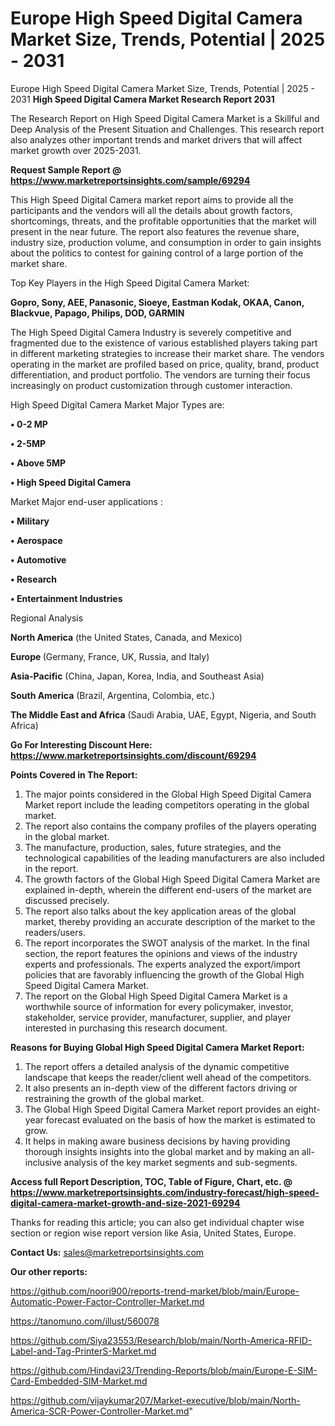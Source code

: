 # Europe High Speed Digital Camera Market Size, Trends, Potential | 2025 - 2031
Europe High Speed Digital Camera Market Size, Trends, Potential | 2025 - 2031
<strong>High Speed Digital Camera Market Research Report 2031</strong>

The Research Report on High Speed Digital Camera Market is a Skillful and Deep Analysis of the Present Situation and Challenges. This research report also analyzes other important trends and market drivers that will affect market growth over 2025-2031.

<strong>Request Sample Report @ <a href=https://www.marketreportsinsights.com/sample/69294>https://www.marketreportsinsights.com/sample/69294</a></strong>

This High Speed Digital Camera market report aims to provide all the participants and the vendors will all the details about growth factors, shortcomings, threats, and the profitable opportunities that the market will present in the near future. The report also features the revenue share, industry size, production volume, and consumption in order to gain insights about the politics to contest for gaining control of a large portion of the market share.

Top Key Players in the High Speed Digital Camera Market:

<strong>Gopro, Sony, AEE, Panasonic, Sioeye, Eastman Kodak, OKAA, Canon, Blackvue, Papago, Philips, DOD, GARMIN</strong>

The High Speed Digital Camera Industry is severely competitive and fragmented due to the existence of various established players taking part in different marketing strategies to increase their market share. The vendors operating in the market are profiled based on price, quality, brand, product differentiation, and product portfolio. The vendors are turning their focus increasingly on product customization through customer interaction.

High Speed Digital Camera Market Major Types are:

<strong>• 0-2 MP

• 2-5MP

• Above 5MP

• High Speed Digital Camera</strong>

Market Major end-user applications :

<strong>• Military

• Aerospace

• Automotive

• Research

• Entertainment Industries</strong>

Regional Analysis

</u><strong><b>North America</b></strong> (the United States, Canada, and Mexico)

<strong><b>Europe </b></strong>(Germany, France, UK, Russia, and Italy)

<strong><b>Asia-Pacific</b></strong> (China, Japan, Korea, India, and Southeast Asia)

<strong><b>South America</b></strong> (Brazil, Argentina, Colombia, etc.)

<strong><b>The Middle East and Africa</b></strong> (Saudi Arabia, UAE, Egypt, Nigeria, and South Africa)

<strong>Go For Interesting Discount Here: <a href=https://www.marketreportsinsights.com/discount/69294>https://www.marketreportsinsights.com/discount/69294</a></strong>

<strong>Points Covered in The Report:</strong>
<ol>
  <li>The major points considered in the Global High Speed Digital Camera Market report include the leading competitors operating in the global market.</li>
  <li>The report also contains the company profiles of the players operating in the global market.</li>
  <li>The manufacture, production, sales, future strategies, and the technological capabilities of the leading manufacturers are also included in the report.</li>
  <li>The growth factors of the Global High Speed Digital Camera Market are explained in-depth, wherein the different end-users of the market are discussed precisely.</li>
  <li>The report also talks about the key application areas of the global market, thereby providing an accurate description of the market to the readers/users.</li>
  <li>The report incorporates the SWOT analysis of the market. In the final section, the report features the opinions and views of the industry experts and professionals. The experts analyzed the export/import policies that are favorably influencing the growth of the Global High Speed Digital Camera Market.</li>
  <li>The report on the Global High Speed Digital Camera Market is a worthwhile source of information for every policymaker, investor, stakeholder, service provider, manufacturer, supplier, and player interested in purchasing this research document.</li>
</ol>
<strong>Reasons for Buying Global High Speed Digital Camera Market Report:</strong>

<ol>
  <li>The report offers a detailed analysis of the dynamic competitive landscape that keeps the reader/client well ahead of the competitors.</li>
  <li>It also presents an in-depth view of the different factors driving or restraining the growth of the global market.</li>
  <li>The Global High Speed Digital Camera Market report provides an eight-year forecast evaluated on the basis of how the market is estimated to grow.</li>
  <li>It helps in making aware business decisions by having providing thorough insights insights into the global market and by making an all-inclusive analysis of the key market segments and sub-segments.</li>
</ol>
<strong>Access full Report Description, TOC, Table of Figure, Chart, etc. @ <a href=https://www.marketreportsinsights.com/industry-forecast/high-speed-digital-camera-market-growth-and-size-2021-69294>https://www.marketreportsinsights.com/industry-forecast/high-speed-digital-camera-market-growth-and-size-2021-69294</a></strong>


Thanks for reading this article; you can also get individual chapter wise section or region wise report version like Asia, United States, Europe.

<strong>Contact Us:</strong>
sales@marketreportsinsights.com

<strong>Our other reports:</strong>

<a href=https://github.com/noori900/reports-trend-market/blob/main/Europe-Automatic-Power-Factor-Controller-Market.md>https://github.com/noori900/reports-trend-market/blob/main/Europe-Automatic-Power-Factor-Controller-Market.md</a>

<a href=https://tanomuno.com/illust/560078>https://tanomuno.com/illust/560078</a>

<a href=https://github.com/Siya23553/Research/blob/main/North-America-RFID-Label-and-Tag-PrinterS-Market.md>https://github.com/Siya23553/Research/blob/main/North-America-RFID-Label-and-Tag-PrinterS-Market.md</a>

<a href=https://github.com/Hindavi23/Trending-Reports/blob/main/Europe-E-SIM-Card-Embedded-SIM-Market.md>https://github.com/Hindavi23/Trending-Reports/blob/main/Europe-E-SIM-Card-Embedded-SIM-Market.md</a>

<a href=https://github.com/vijaykumar207/Market-executive/blob/main/North-America-SCR-Power-Controller-Market.md>https://github.com/vijaykumar207/Market-executive/blob/main/North-America-SCR-Power-Controller-Market.md</a>"
